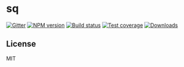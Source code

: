 # sq

[![Gitter][gitter-image]][gitter-url]
[![NPM version][npm-image]][npm-url]
[![Build status][travis-image]][travis-url]
[![Test coverage][coveralls-image]][coveralls-url]
[![Downloads][downloads-image]][downloads-url]

## License

  MIT

[npm-image]: https://img.shields.io/npm/v/sq-ts.svg?style=flat-square
[npm-url]: https://npmjs.org/package/sq-ts
[travis-image]: https://img.shields.io/travis/MichaelDiguet/sq.svg?style=flat-square
[travis-url]: https://travis-ci.org/MichaelDiguet/sq
[coveralls-image]: https://img.shields.io/coveralls/MichaelDiguet/sq.svg?style=flat-square
[coveralls-url]: https://coveralls.io/r/MichaelDiguet/sq
[downloads-image]: http://img.shields.io/npm/dm/sq-ts.svg?style=flat-square
[downloads-url]: https://npmjs.org/package/sq-ts
[gitter-image]: https://badges.gitter.im/Join%20Chat.svg
[gitter-url]: https://gitter.im/sq-ts?utm_source=badge&utm_medium=badge&utm_campaign=pr-badge&utm_content=badge
